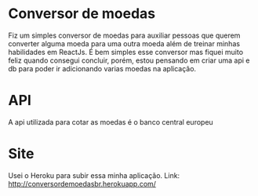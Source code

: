 # Conversor de moedas
Fiz um simples conversor de moedas para auxiliar pessoas que querem converter alguma moeda para uma outra moeda além de treinar minhas habilidades em ReactJs.
É bem simples esse conversor mas fiquei muito feliz quando consegui concluir, porém, estou pensando em criar uma api e db para poder ir adicionando varias moedas na aplicação.

# API
A api utilizada para cotar as moedas é o banco central europeu

# Site
Usei o Heroku para subir essa minha aplicação.
Link: http://conversordemoedasbr.herokuapp.com/
